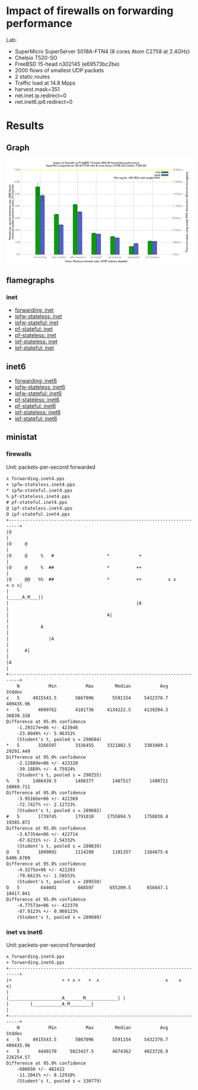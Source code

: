 # Impact of firewalls on forwarding performance
Lab:
  - SuperMicro SuperServer 5018A-FTN4 (8 cores Atom C2758 at 2.4GHz)
  - Chelsio T520-SO
  - FreeBSD 15-head n302145 (e69573bc2be)
  - 2000 flows of smallest UDP packets
  - 2 static routes
  - Traffic load at 14.8 Mpps
  - harvest.mask=351
  - net.inet.ip.redirect=0
  - net.inet6.ip6.redirect=0

# Results

## Graph

![Impact of firewalls on forwarding performance](graph.png)

## flamegraphs

### inet

  - [forwarding: inet](bench.forwarding.inet4.svg)
  - [ipfw-stateless: inet](bench.ipfw-stateless.inet4.svg)
  - [ipfw-stateful: inet](bench.ipfw-stateful.inet4.svg)
  - [pf-stateful: inet](bench.pf-stateful.inet4.svg)
  - [pf-stateless: inet](bench.pf-stateless.inet4.svg)
  - [ipf-stateless: inet](bench.ipf-stateless.inet4.svg)
  - [ipf-stateful: inet](bench.ipf-stateful.inet4.svg)

## inet6

  - [forwarding: inet6](bench.forwarding.inet6.svg)
  - [ipfw-stateless: inet6](bench.ipfw-stateless.inet6.svg)
  - [ipfw-stateful: inet6](bench.ipfw-stateful.inet6.svg)
  - [pf-stateless: inet6](bench.pf-stateless.inet6.svg)
  - [pf-stateful: inet6](bench.pf-stateful.inet6.svg)
  - [ipf-stateless: inet6](bench.ipf-stateful.inet6.svg)
  - [ipf-stateful: inet6](bench.ipf-stateless.inet6.svg)

## ministat

### firewalls

Unit: packets-per-second forwarded
```
x forwarding.inet4.pps
+ ipfw-stateless.inet4.pps
* ipfw-stateful.inet4.pps
% pf-stateless.inet4.pps
# pf-stateful.inet4.pps
@ ipf-stateless.inet4.pps
O ipf-stateful.inet4.pps
+--------------------------------------------------------------------------+
|O                                                                         |
|O     @                                                                   |
|O     @     %   #                    *           +                        |
|O     @     %  ##                    *          ++                        |
|O     @@   %%  ##                    *          ++          x x      x x x|
|                                                             |_____A_M___||
|                                                |A                        |
|                                     A|                                   |
|            A                                                             |
|               |A                                                         |
|      A|                                                                  |
|A                                                                         |
+--------------------------------------------------------------------------+
    N           Min           Max        Median           Avg        Stddev
x   5     4915543.5       5867096       5591154     5432378.7     409435.96
+   5       4099762       4181736     4134222.5     4139204.3     36830.338
Difference at 95.0% confidence
	-1.29317e+06 +/- 423946
	-23.8049% +/- 5.96352%
	(Student's t, pooled s = 290684)
*   5       3266597       3326455     3321802.5     3303489.1     29291.449
Difference at 95.0% confidence
	-2.12889e+06 +/- 423320
	-39.1889% +/- 4.75924%
	(Student's t, pooled s = 290255)
%   5     1466439.5       1488377       1487517       1480721     10069.711
Difference at 95.0% confidence
	-3.95166e+06 +/- 422369
	-72.7427% +/- 2.12723%
	(Student's t, pooled s = 289602)
#   5       1739745       1791010     1755894.5     1758838.4     19385.872
Difference at 95.0% confidence
	-3.67354e+06 +/- 422714
	-67.6231% +/- 2.54332%
	(Student's t, pooled s = 289839)
@   5       1099092       1114290       1101357     1104875.6     6406.6789
Difference at 95.0% confidence
	-4.3275e+06 +/- 422293
	-79.6613% +/- 1.58553%
	(Student's t, pooled s = 289550)
O   5        644601        668597      655209.5      656647.1     10417.841
Difference at 95.0% confidence
	-4.77573e+06 +/- 422378
	-87.9123% +/- 0.960123%
	(Student's t, pooled s = 289609)
```

### inet vs inet6

Unit: packets-per-second forwarded

```
x forwarding.inet4.pps
+ forwarding.inet6.pps
+--------------------------------------------------------------------------+
|+                   + + x +   +  x                         x    x        x|
|                              |____________________A_______M____________| |
|        |___________A_M________|                                          |
+--------------------------------------------------------------------------+
    N           Min           Max        Median           Avg        Stddev
x   5     4915543.5       5867096       5591154     5432378.7     409435.96
+   5       4440170     5023437.5       4874362     4823728.9     226254.57
Difference at 95.0% confidence
	-608650 +/- 482422
	-11.2041% +/- 8.12918%
	(Student's t, pooled s = 330779)
```
